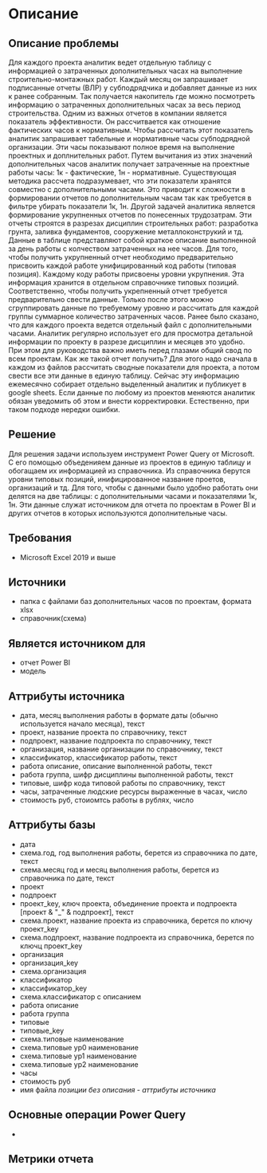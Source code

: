 # Описание
## Описание проблемы
Для каждого проекта аналитик ведет отдельную таблицу с информацией о затраченных дополнительных часах на выполнение строительно-монтажных работ. Каждый месяц он запрашивает подписанные отчеты (ВЛР) у субподрядчика и добавляет данные из них к ранее собранным. Так получается накопитель где можно посмотреть информацию о затраченных дополнительных часах за весь период строительства. 
Одним из важных отчетов в компании является показатель эффективности. Он рассчитвается как отношение фактических часов к нормативным. Чтобы рассчитать этот показатель аналитик запрашивает табельные и нормативные часы субподрядной организации. Эти часы показывают полное время на выполнение проектных и доплнительных работ. Путем вычитания из этих значений дополнительных часов аналитик получает затраченные на проектные работы часы: 1к - фактические, 1н - нормативные. Существующая методика рассчета подразумевает, что эти показатели хранятся совместно с дополнительными часами. Это приводит к сложности в формировании отчетов по дополнительным часам так как требуется в фильтре убирать показатели 1к, 1н.
Другой задачей аналитика является формирование укрупненных отчетов по понесенных трудозатрам. Эти отчеты строятся в разрезах дисциплин строительных работ: разработка грунта, заливка фундаментов, сооружение металлоконструкий и тд. Данные в таблице представляют собой краткое описание выполненной за день работы с колчеством затраченных на нее часов. Для того, чтобы получить укрупненный отчет необходимо предварительно присвоить каждой работе унифицированный код работы (типовая позиция). Каждому коду работы присвоены уровни укрупнения. Эта информация хранится в отдельном справочнике типовых позиций. Соответственно, чтобы получить укрепненный отчет требуется предварительно свести данные. Только после этого можно сгруппировать данные по требуемому уровню и рассчитать для каждой группы суммарное количество затраченных часов.
Ранее было сказано, что для каждого проекта ведется отдельный файл с дополнительными часами. Аналитик регулярно использует его для просмотра детальной информации по проекту в разрезе дисциплин и месяцев это удобно. При этом для руководства важно иметь перед глазами общий свод по всем проектам. Как же такой отчет получить? Для этого надо сначала в каждом из файлов рассчитать сводные показатели для проекта, а потом свести все эти данные в единую таблицу. Сейчас эту информацию ежемесячно собирает отдельно выделенный аналитик и публикует в google sheets. Если данные по любому из проектов меняются аналитик обязан уведомить об этом и внести корректировки. Естественно, при таком подходе нередки ошибки.
## Решение
Для решения задачи используем инструмент Power Query от Microsoft. С его помощью объеденияем данные из проектов в единую таблицу и обогащаем их информацией из справочника. Из справочника берутся уровни типовых позиций, инифицированное название проетов, организаций и тд. Для того, чтобы с данными было удобно работать они делятся на две таблицы: с дополнительными часами и показателями 1к, 1н. Эти данные служат источником для отчета по проектам в Power BI и других отчетов в которых используются дополнительные часы.
## Требования
- Microsoft Excel 2019 и выше
## Источники
- папка с файлами баз дополнительных часов по проектам, формата xlsx
- справочник(схема)
## Является источником для
- отчет Power BI
- модель
## Аттрибуты источника
- дата, месяц выполнения работы в формате даты (обычно используется начало месяца), текст
- проект, название проекта по справочнику, текст
- подпроект, название подпроекта по справочнику, текст
- организация, название организации по справочнику, текст
- классификатор, классификатор работы, текст
- работа описание, описание выполненной работы, текст
- работа группа, шифр дисциплины выполненной работы, текст
- типовые, шифр кода типовой работы по справочнику, текст
- часы, затраченные людские ресурсы выраженные в часах, число
- стоимость руб, стоиомтсь работы в рублях, число
## Аттрибуты базы
- дата
- схема.год, год выполнения работы, берется из справочника по дате, текст
- схема.месяц год и месяц выполнения работы, берется из справочника по дате, текст
- проект
- подпроект
- проект_key, ключ проекта, объединение проекта и подпроекта [проект & "_" & подпроект], текст
- схема.проект, название проекта из справочника, берется по ключу проект_key
- схема.подпроект, название подпроекта из справочника, берется по ключц проект_key
- организация
- организация_key
- схема.организация
- классификатор
- классификатор_key
- схема.классификатор с описанием
- работа описание
- работа группа
- типовые
- типовые_key
- схема.типовые наименование
- схема.типовые ур0 наименование
- схема.типовые ур1 наименование
- схема.типовые ур2 наименование
- часы
- стоимость руб
- имя файла
*позиции без описания - аттрибуты источника*
## Основные операции Power Query
- 
## Метрики отчета
